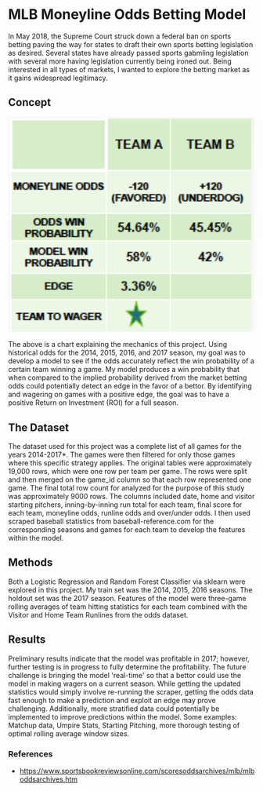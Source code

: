 # MLB Moneyline Odds Betting Model

In May 2018, the Supreme Court struck down a federal ban on sports betting  paving the way for states
to draft their own sports betting legislation as desired. Several states have already passed sports gabmling legislation with several more having legislation currently being ironed out.  Being interested in all types of markets, I wanted to explore the betting market as it gains widespread legitimacy.

## Concept

<img alt="Edge Explanation" src="images/project_chart.png" width=750> 

The above is a chart explaining the mechanics of this project. Using historical odds for the 2014, 2015, 2016, and 2017 season, my goal was to develop 
a model to see if the odds accurately reflect the win probability of a certain team winning a game. My model produces a win probability that when compared to the implied probability derived from the market betting odds could potentially detect an edge in the favor of a bettor.  By identifying and wagering on games with a positive edge, the goal was to have a positive Return on Investment (ROI) for a full season.


## The Dataset
The dataset used for this project was a complete list of all games for the years 2014-2017\*.  The games were then filtered for only those games where this specific strategy applies.  The original tables were approximately 19,000 rows, which were one
row per team per game.  The rows were split and then merged on the game_id column so that each row represented one game.  The final total row count for analyzed for the purpose of this study was approximately 9000 rows.  The columns included date, home and visitor starting pitchers, inning-by-inning run total for each team, final score for each team, moneyline odds, runline odds and over/under odds. I then used scraped baseball statistics from baseball-reference.com for the corresponding seasons and games for each team to develop the features within the model.

## Methods

Both a Logistic Regression and Random Forest Classifier via sklearn were explored in this project. My train set was the 2014, 2015, 2016 seasons.  The holdout set was the 2017 season. Features of the model were three-game rolling averages of team hitting statistics for each team combined with the Visitor and Home Team Runlines from the odds dataset.

## Results
Preliminary results indicate that the model was profitable in 2017; however, further testing is in progress to fully determine the profitability. The future challenge is bringing the model 'real-time' so that a bettor could use the model in making wagers on a current season. While getting the updated statistics would simply involve re-running the scraper, getting the odds data fast enough to make a prediction and exploit an edge may prove challenging. Additionally, more stratified data could potentially be implemented to improve predictions within the model. Some examples: Matchup data, Umpire Stats, Starting Pitching, more thorough testing of optimal rolling average window sizes.

### References 
* https://www.sportsbookreviewsonline.com/scoresoddsarchives/mlb/mlboddsarchives.htm

